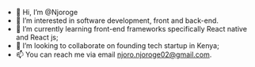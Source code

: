 - 👋 Hi, I’m @Njoroge
- 👀  I’m interested in software development, front and back-end.
- 🌱 I’m currently learning front-end frameworks specifically React native and React js;
- 💞️ I’m looking to collaborate on founding tech startup in Kenya;
- 📫 You can reach me via email njoro.njoroge02@gmail.com.

<!---
Njoroge-N/Njoroge-N is a ✨ special ✨ repository because its `README.md` (this file) appears on your GitHub profile.
You can click the Preview link to take a look at your changes.
--->
